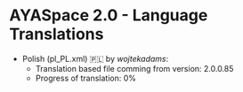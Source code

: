# AYASpace 2.0 - Language Translations

-   Polish (pl_PL.xml) :poland: by *wojtekadams*:
     - Translation based file comming from version: 2.0.0.85
     - Progress of translation: 0%
